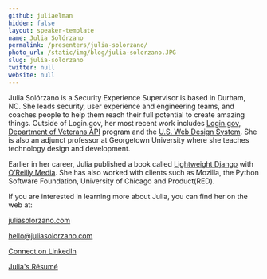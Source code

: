 ```yaml
---
github: juliaelman
hidden: false
layout: speaker-template
name: Julia Solórzano
permalink: /presenters/julia-solorzano/
photo_url: /static/img/blog/julia-solorzano.JPG
slug: julia-solorzano
twitter: null
website: null
---
```


Julia Solórzano is a Security Experience Supervisor is based in Durham, NC. She leads security, user experience and engineering teams, and coaches people to help them reach their full potential to create amazing things. Outside of Login.gov, her most recent work includes [Login.gov](https://login.gov),  [Department of Veterans API](https://developer.va.gov/) program and the [U.S. Web Design System](https://designsystem.digital.gov/). She is also an adjunct professor at Georgetown University where she teaches technology design and development.

Earlier in her career, Julia published a book called [Lightweight Django](https://www.oreilly.com/library/view/lightweight-django/9781491946275/) with [O’Reilly Media](https://www.oreilly.com/). She has also worked with clients such as Mozilla, the Python Software Foundation, University of Chicago and Product(RED).

If you are interested in learning more about Julia, you can find her on the web at:

[juliasolorzano.com](https://juliasolorzano.com)

[hello@juliasolorzano.com](mailto:hello@juliasolorzano.com)

[Connect on LinkedIn](https://www.linkedin.com/in/juliasolorzano/)

[Julia's Résumé](https://docs.google.com/document/d/1H1zzX3LqO5IPQk0h22jSTjSOq8sXRRRpp65OtGSUJqQ/edit)
